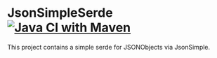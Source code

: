 # JsonSimpleSerde [![Java CI with Maven](https://github.com/Schm1tz1/JsonSimpleSerde/actions/workflows/maven.yml/badge.svg)](https://github.com/Schm1tz1/JsonSimpleSerde/actions/workflows/maven.yml)
This project contains a simple serde for JSONObjects via JsonSimple.
